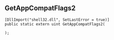 ## GetAppCompatFlags2

```
[DllImport("shell32.dll", SetLastError = true)]
public static extern uint GetAppCompatFlags2(
   
);
```

